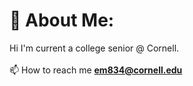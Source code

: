 # 💫 About Me:
Hi I'm current a college senior @ Cornell. <br><br>📫 How to reach me **em834@cornell.edu**

